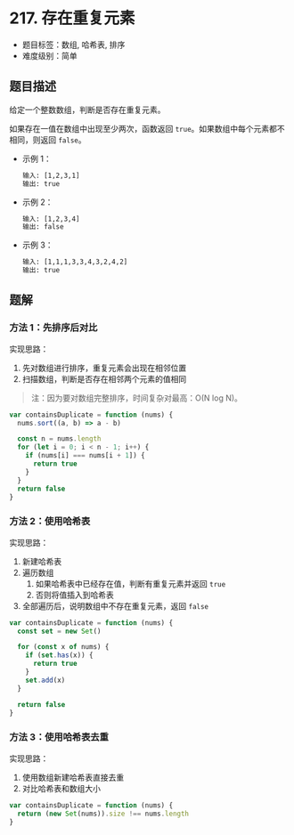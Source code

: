 # 217. 存在重复元素

- 题目标签：数组, 哈希表, 排序
- 难度级别：简单

## 题目描述

给定一个整数数组，判断是否存在重复元素。

如果存在一值在数组中出现至少两次，函数返回 `true`。如果数组中每个元素都不相同，则返回 `false`。

- 示例 1：

  ```txt
  输入: [1,2,3,1]
  输出: true
  ```

- 示例 2：

  ```txt
  输入: [1,2,3,4]
  输出: false
  ```

- 示例 3：

  ```txt
  输入: [1,1,1,3,3,4,3,2,4,2]
  输出: true
  ```

## 题解

### 方法 1：先排序后对比

实现思路：

1. 先对数组进行排序，重复元素会出现在相邻位置
2. 扫描数组，判断是否存在相邻两个元素的值相同

> 注：因为要对数组完整排序，时间复杂对最高：O(N log N)。

```js
var containsDuplicate = function (nums) {
  nums.sort((a, b) => a - b)

  const n = nums.length
  for (let i = 0; i < n - 1; i++) {
    if (nums[i] === nums[i + 1]) {
      return true
    }
  }
  return false
}
```

### 方法 2：使用哈希表

实现思路：

1. 新建哈希表
2. 遍历数组
   1. 如果哈希表中已经存在值，判断有重复元素并返回 `true`
   2. 否则将值插入到哈希表
3. 全部遍历后，说明数组中不存在重复元素，返回 `false`

```js
var containsDuplicate = function (nums) {
  const set = new Set()

  for (const x of nums) {
    if (set.has(x)) {
      return true
    }
    set.add(x)
  }

  return false
}
```

### 方法 3：使用哈希表去重

实现思路：

1. 使用数组新建哈希表直接去重
2. 对比哈希表和数组大小

```js
var containsDuplicate = function (nums) {
  return (new Set(nums)).size !== nums.length
}
```
